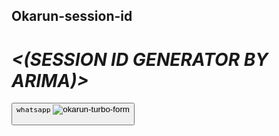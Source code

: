 ## **Okarun-session-id**

# *<(SESSION ID GENERATOR BY ARIMA)>*


<button>`whatsapp`
![okarun-turbo-form](https://github.com/user-attachments/assets/6c78cc49-9bc3-4426-b253-55161acb703e)


